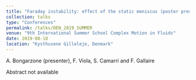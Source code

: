 ```yaml
---
title: "Faraday instability: effect of the static meniscus (poster presentation)"
collection: talks
type: "Conferences"
permalink: /talks/DEN_2019_SUMMER
venue: "9th International Summer School Complex Motion in Fluids"
date: 2019-08-18
location: "Kysthusene Gilleleje, Denmark"
---
```


A. Bongarzone (presenter), F. Viola, S. Camarri and F. Gallaire

Abstract not available 
